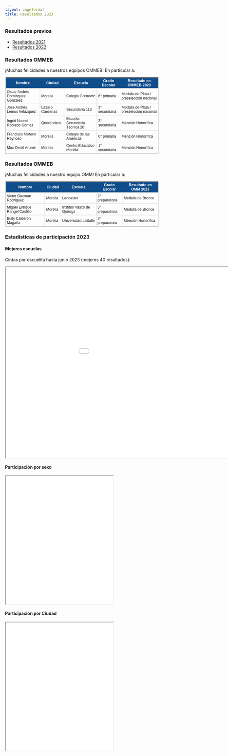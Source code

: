 ```yaml
---
layout: pageformat
title: Resultados 2023
---
```


<style type="text/css">
	table.results-table {
		font-size: 12px;
		border: 1px solid #CCC; 
		font-family: Arial, Helvetica, sans-serif;
	} 
	.results-table td {
		padding: 4px;
		margin: 3px;
		border: 1px solid #CCC;
	}
	.results-table th {
		background-color: #104E8B; 
		color: #FFF;
		font-weight: bold;
	}
</style>

### Resultados previos

- [Resultados 2021](resultados2021)
- [Resultados 2022](resultados2022)

### Resultados OMMEB

¡Muchas felicidades a nuestros equipos OMMEB! En particular a:


<table class="results-table">
<thead><tr class="tableizer-firstrow"><th>Nombre</th><th>Ciudad</th><th>Escuela</th><th>Grado Escolar</th><th>Resultado en OMMEB 2023</th></tr></thead><tbody>
 <tr><td>Oscar Andrés Domínguez González</td><td>Morelia</td><td>Colegio Grenewic</td><td>6° primaria</td><td>Medalla de Plata / preselección nacional</td></tr>
 <tr><td>José Andrés Lemus Velázquez</td><td>Lázaro Cárdenas</td><td>Secundaria 113</td><td>3° secundaria</td><td>Medalla de Plata / preselección nacional</td></tr>
 <tr><td>Ingrid Naomi Robledo Gómez</td><td>Queréndaro</td><td>Escuela Secundaria Técnica 26</td><td>3° secundaria</td><td>Mención Honorífica</td></tr>
 <tr><td>Francisco Moreno Reynoso</td><td>Morelia</td><td>Colegio de las Américas</td><td>6° primaria</td><td>Mención Honorífica</td></tr>
 <tr><td>Max Oeckl Arumir</td><td>Morelia</td><td>Centro Educativo Morelia</td><td>1° secundaria</td><td>Mención Honorífica</td></tr>
</tbody></table>


### Resultados OMMEB

¡Muchas felicidades a nuestro equipo OMM! En particular a:

<table class="results-table">
<thead><tr class="tableizer-firstrow"><th>Nombre</th><th>Ciudad</th><th>Escuela</th><th>Grado Escolar</th><th>Resultado en OMM 2023</th></tr></thead><tbody>
 <tr><td>Victor Guzmán Rodríguez</td><td>Morelia</td><td>Lancaster</td><td>2° preparatoria</td><td>Medalla de Bronce</td></tr>
 <tr><td>Miguel Enrique Rangel Castillo</td><td>Morelia</td><td>Instituo Vasco de Quiroga</td><td>3° preparatoria</td><td>Medalla de Bronce</td></tr>
 <tr><td>Bialy Calderón Magaña</td><td>Morelia</td><td>Universidad LaSalle</td><td>3° preparatoria</td><td>Mención Honorífica</td></tr>
</tbody></table>



### Estadísticas de participación 2023

#### Mejores escuelas
Cintas por escuelita hasta junio 2023 (mejores 40 resultados):

<iframe src="../assets/iframes/2023/cintas_por_escuela_Mayo.html" class="plot" height=625 width=1080></iframe>

#### Participación por sexo

<iframe src="../assets/iframes/2023/Sexo.html" class="plot" height=420 width="70%"></iframe>

#### Participación por Ciudad

<iframe src="../assets/iframes/2023/Ciudad.html" class="plot" height=420 width="70%"></iframe>
